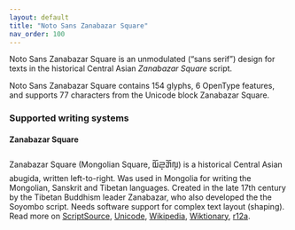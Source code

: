 ```yaml
---
layout: default
title: "Noto Sans Zanabazar Square"
nav_order: 100
---
```

Noto Sans Zanabazar Square is an unmodulated (“sans serif”) design for texts in the historical Central Asian _Zanabazar Square_ script. 

Noto Sans Zanabazar Square contains 154 glyphs, 6 OpenType features, and supports 77 characters from the Unicode block Zanabazar Square.


### Supported writing systems


#### Zanabazar Square

Zanabazar Square (Mongolian Square, <span class='autonym'>𑨢𑨆𑨏𑨳𑨋𑨆𑨬𑨳‎</span>) is a historical Central Asian abugida, written left-to-right. Was used in Mongolia for writing the Mongolian, Sanskrit and Tibetan languages. Created in the late 17th century by the Tibetan Buddhism leader Zanabazar, who also developed the the Soyombo script. Needs software support for complex text layout (shaping). Read more on [ScriptSource](https://scriptsource.org/scr/Zanb), [Unicode](https://www.unicode.org/versions/Unicode13.0.0/ch14.pdf#G41935), [Wikipedia](https://en.wikipedia.org/wiki/ISO_15924:Zanb), [Wiktionary](https://en.wiktionary.org/wiki/Category:Zanabazar_Square_script), [r12a](https://r12a.github.io/scripts/links?iso=Zanb).

